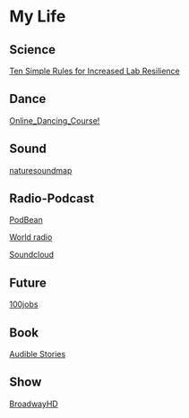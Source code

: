 # My Life

Science
-

[Ten Simple Rules for Increased Lab Resilience](https://ecoevorxiv.org/a6jyk)

Dance
-

[Online_Dancing_Course!](https://app.steezy.co/dashboard)

Sound
-
[naturesoundmap](http://www.naturesoundmap.com/)

Radio-Podcast
-
[PodBean](https://www.podbean.com/all)

[World radio](http://radio.garden/)

[Soundcloud](https://soundcloud.com/discover)

Future
-
[100jobs](https://100jobsofthefuture.com/)

Book
-
[Audible Stories](https://stories.audible.com/discovery)


Show
-

[BroadwayHD](https://www.broadwayhd.com/)



